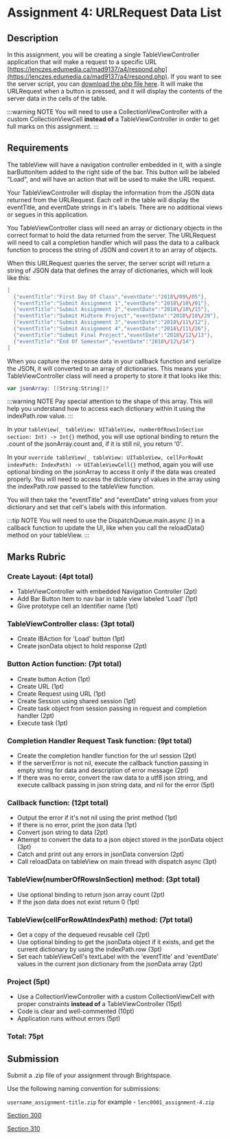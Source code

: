 # Assignment 4: URLRequest Data List

## Description

In this assignment, you will be creating a single TableViewController application that will make a request to a specific URL [https://lenczes.edumedia.ca/mad9137/a4/respond.php](https://lenczes.edumedia.ca/mad9137/a4/respond.php). If you want to see the server script, you can [download the php file here](/F2020/assets/downloads/A4Server.zip).  It will make the URLRequest when a button is pressed, and it will display the contents of the server data in the cells of the table.

:::warning NOTE
You will need to use a CollectionViewController with a custom CollectionViewCell **instead of** a TableViewController in order to get full marks on this assignment.
:::

## Requirements

The tableView will have a navigation controller embedded in it, with a single barButtonItem added to the right side of the bar. This button will be labeled "Load", and will have an action that will be used to make the URL request.

Your TableViewController will display the information from the JSON data returned from the URLRequest. Each cell in the table will display the eventTitle, and eventDate strings in it's labels. There are no additional views or segues in this application.

You TableViewController class will need an array or dictionary objects in the correct format to hold the data returned from the server.  The URLRequest will need to call a completion handler which will pass the data to a callback function to process the string of JSON and covert it to an array of objects.

When this URLRequest queries the server, the server script will return a string of JSON data that defines the array of dictionaries, which will look like this:

```swift
[
  {"eventTitle":"First Day Of Class","eventDate":"2018\/09\/05"},
  {"eventTitle":"Submit Assignment 1","eventDate":"2018\/10\/01"},
  {"eventTitle":"Submit Assignment 2","eventDate":"2018\/10\/15"},
  {"eventTitle":"Submit Midterm Project","eventDate":"2018\/10\/29"},
  {"eventTitle":"Submit Assignment 3","eventDate":"2018\/11\/12"},
  {"eventTitle":"Submit Assignment 4","eventDate":"2018\/11\/26"},
  {"eventTitle":"Submit Final Project","eventDate":"2018\/12\/13"},
  {"eventTitle":"End Of Semester","eventDate":"2018\/12\/14"}
]
```

When you capture the response data in your callback function and serialize the JSON, it will converted to an array of dictionaries. This means your TableViewController class will need a property to store it that looks like this:

```swift
var jsonArray: [[String:String]]?
```

:::warning NOTE
Pay special attention to the shape of this array.  This will help you understand how to access each dictionary within it using the indexPath.row value.
:::

In your `tableView(_ tableView: UITableView, numberOfRowsInSection section: Int) -> Int{}` method, you will use optional binding to return the .count of the jsonArray.count and, if it is still nil, you return '0'.

In your `override tableView(_ tableView: UITableView, cellForRowAt indexPath: IndexPath) -> UITableViewCell{}` method, again you will use optional binding on the jsonArray to access it only if the data was created properly. You will need to access the dictionary of values in the array using the indexPath.row passed to the tableView function.

You will then take the "eventTitle" and "eventDate" string values from your dictionary and set that cell's labels with this information.

:::tip NOTE
You will need to use the DispatchQueue.main.async {} in a callback function to update the UI, like when you call the reloadData() method on your tableView.
:::

## Marks Rubric

### Create Layout: (4pt total)

- TableViewController with embedded Navigation Controller (2pt)
- Add Bar Button Item to nav bar in table view labeled 'Load' (1pt)
- Give prototype cell an Identifier name (1pt)

### TableViewController class: (3pt total)

- Create IBAction for 'Load' button (1pt)
- Create jsonData object to hold response (2pt)

### Button Action function: (7pt total)

- Create button Action (1pt)
- Create URL (1pt)
- Create Request using URL (1pt)
- Create Session using shared session (1pt)
- Create task object from session passing in request and completion handler (2pt)
- Execute task (1pt)

### Completion Handler Request Task function: (9pt total)

- Create the completion handler function for the url session (2pt)
- If the serverError is not nil, execute the callback function passing in empty string for data and description of error message (2pt)
- If there was no error, convert the raw data to a utf8 json string, and execute callback passing in json string data, and nil for the error (5pt)

### Callback function: (12pt total)

- Output the error if it's not nil using the print method (1pt)
- If there is no error, print the json data (1pt)
- Convert json string to data (2pt)
- Attempt to convert the data to a json object stored in the jsonData object (3pt)
- Catch and print out any errors in jsonData conversion (2pt)
- Call reloadData on tableView on main thread with dispatch async (3pt)

### TableView(numberOfRowsInSection) method: (3pt total)

- Use optional binding to return json array count (2pt)
- If the json data does not exist return 0 (1pt)

### TableView(cellForRowAtIndexPath) method: (7pt total)

- Get a copy of the dequeued reusable cell (2pt)
- Use optional binding to get the jsonData object if it exists, and get the current dictionary by using the indexPath.row (3pt)
- Set each tableViewCell's textLabel with the 'eventTitle' and 'eventDate' values in the current json dictionary from the jsonData array (2pt)

### Project (5pt)

- Use a CollectionViewController with a custom CollectionViewCell with proper constraints **instead of** a TableViewController (15pt)
- Code is clear and well-commented (10pt)
- Application runs without errors (5pt)

### Total: 75pt

## Submission

Submit a .zip file of your assignment through Brightspace.

Use the following naming convention for submissions:

`username_assignment-title.zip` for example - `lenc0001_assignment-4.zip`

[Section 300](https://brightspace.algonquincollege.com/d2l/lms/dropbox/user/folders_list.d2l?ou=196083&isprv=0)

[Section 310](https://brightspace.algonquincollege.com/d2l/lms/dropbox/user/folders_list.d2l?ou=196084&isprv=0)
